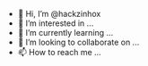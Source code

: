 - 👋 Hi, I’m @hackzinhox
- 👀 I’m interested in ...
- 🌱 I’m currently learning ...
- 💞️ I’m looking to collaborate on ...
- 📫 How to reach me ...

<!---
hackzinhox/hackzinhox is a ✨ special ✨ repository because its `README.md` (this file) appears on your GitHub profile.
You can click the Preview link to take a look at your changes.
--->
